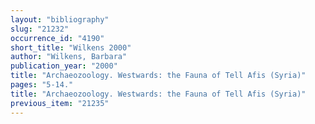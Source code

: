 ```yaml
---
layout: "bibliography"
slug: "21232"
occurrence_id: "4190"
short_title: "Wilkens 2000"
author: "Wilkens, Barbara"
publication_year: "2000"
title: "Archaeozoology. Westwards: the Fauna of Tell Afis (Syria)"
pages: "5-14."
title: "Archaeozoology. Westwards: the Fauna of Tell Afis (Syria)"
previous_item: "21235"
---
```

